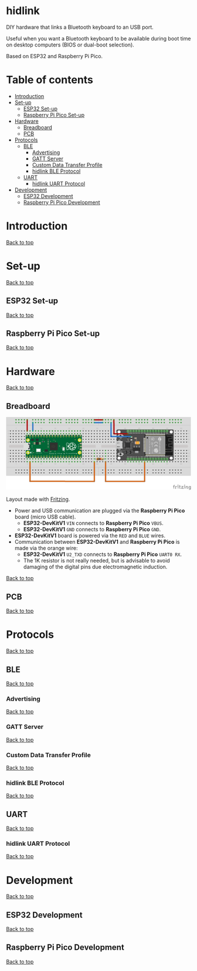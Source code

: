 # hidlink

DIY hardware that links a Bluetooth keyboard to an USB port.

Useful when you want a Bluetooth keyboard to be available during boot time on desktop computers (BIOS or dual-boot selection).

Based on ESP32 and Raspberry Pi Pico.

# Table of contents

<!--ts-->
* [Introduction](#introduction)
* [Set-up](#set-up)
  * [ESP32 Set-up](#esp32-set-up)
  * [Raspberry Pi Pico Set-up](#raspberry-pi-pico-set-up)
* [Hardware](#hardware)
  * [Breadboard](#breadboard)
  * [PCB](#pcb)
* [Protocols](#protocols)
  * [BLE](#ble)
    * [Advertising](#advertising)
    * [GATT Server](#gatt-server)
    * [Custom Data Transfer Profile](#custom-data-transfer-profile)
    * [hidlink BLE Protocol](#hidlink-ble-protocol)
  * [UART](#uart)
    * [hidlink UART Protocol](#hidlink-uart-protocol)
* [Development](#development)
  * [ESP32 Development](#esp32-development)
  * [Raspberry Pi Pico Development](#raspberry-pi-pico-development)
<!--te-->


# Introduction

[Back to top](#table-of-contents)

# Set-up 

[Back to top](#table-of-contents)

## ESP32 Set-up

[Back to top](#table-of-contents)

## Raspberry Pi Pico Set-up

[Back to top](#table-of-contents)

# Hardware

[Back to top](#table-of-contents)

## Breadboard

![Breadboard](doc/hidlink_bb.png)

Layout made with [Fritzing](https://fritzing.org/).

* Power and USB communication are plugged via the **Raspberry Pi Pico** board (micro USB cable).
  * **ESP32-DevKitV1** ``VIN`` connects to **Raspberry Pi Pico** ``VBUS``.
  * **ESP32-DevKitV1** ``GND`` connects to **Raspberry Pi Pico** ``GND``.
* **ESP32-DevKitV1** board is powered via the ``RED`` and ``BLUE`` wires.
* Communication between **ESP32-DevKitV1** and **Raspberry Pi Pico** is made via the orange wire:
  * **ESP32-DevKitV1** ``U2_TXD`` connects to **Raspberry Pi Pico** ``UART0 RX``.
  * The 1K resistor is not really needed, but is advisable to avoid  damaging of the digital pins due electromagnetic induction.
  

[Back to top](#table-of-contents)

## PCB

[Back to top](#table-of-contents)

# Protocols

[Back to top](#table-of-contents)

## BLE

[Back to top](#table-of-contents)

### Advertising

[Back to top](#table-of-contents)

### GATT Server

[Back to top](#table-of-contents)

### Custom Data Transfer Profile

[Back to top](#table-of-contents)

### hidlink BLE Protocol

[Back to top](#table-of-contents)

## UART

[Back to top](#table-of-contents)

### hidlink UART Protocol

[Back to top](#table-of-contents)

# Development

[Back to top](#table-of-contents)

## ESP32 Development

[Back to top](#table-of-contents)

## Raspberry Pi Pico Development

[Back to top](#table-of-contents)

